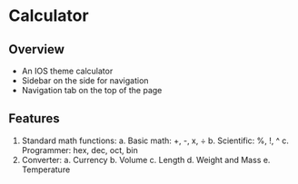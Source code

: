 # Calculator

## Overview

- An IOS theme calculator
- Sidebar on the side for navigation
- Navigation tab on the top of the page

## Features

1. Standard math functions:
   a. Basic math: +, -, x, ÷
   b. Scientific: %, !, ^
   c. Programmer: hex, dec, oct, bin
2. Converter:
   a. Currency
   b. Volume
   c. Length
   d. Weight and Mass
   e. Temperature
